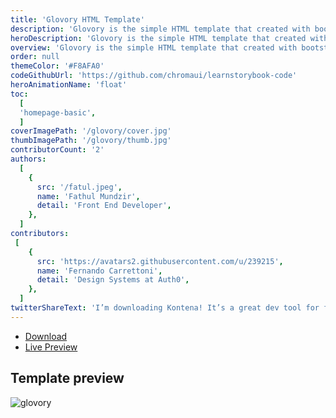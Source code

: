 ```yaml
---
title: 'Glovory HTML Template'
description: 'Glovory is the simple HTML template that created with bootstrap 4 and designed for various screen size.'
heroDescription: 'Glovory is the simple HTML template that created with bootstrap 4 and designed for various screen size. This template is simple and able to edit as you need in an easy way.'
overview: 'Glovory is the simple HTML template that created with bootstrap 4 and designed for various screen size. This template is simple and able to edit as you need in an easy way.'
order: null
themeColor: '#F8AFA0'
codeGithubUrl: 'https://github.com/chromaui/learnstorybook-code'
heroAnimationName: 'float'
toc:
  [
  'homepage-basic',
  ]
coverImagePath: '/glovory/cover.jpg'
thumbImagePath: '/glovory/thumb.jpg'
contributorCount: '2'
authors:
  [
    {
      src: '/fatul.jpeg',
      name: 'Fathul Mundzir',
      detail: 'Front End Developer',
    },
  ]
contributors:
 [  
    {
      src: 'https://avatars2.githubusercontent.com/u/239215',
      name: 'Fernando Carrettoni',
      detail: 'Design Systems at Auth0',
    },
  ]
twitterShareText: 'I’m downloading Kontena! It’s a great dev tool for front end template and components.'
---
```


<div class="btn-download">
  <ul class="listing-download">
    <li><a class="link-download paddle_button" data-theme="none" href="#!" data-product="614977">Download</a></li>
    <li><a class="link-demo" target="_blank" href="https://kontena.website/html/theme/glovory">Live Preview</a></li>
  </ul>
</div>

<h2>Template preview</h2>

![glovory](/glovory/glovory.png)
